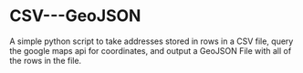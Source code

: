# CSV---GeoJSON
A simple python script to take addresses stored in rows in a CSV file, query the google maps api for coordinates, and output a GeoJSON File with all of the rows in the file. 
